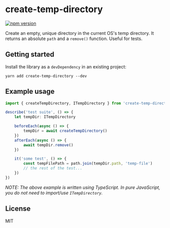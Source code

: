 # create-temp-directory
[![npm version](https://badge.fury.io/js/create-temp-directory.svg)](https://www.npmjs.com/package/create-temp-directory)

Create an empty, unique directory in the current OS's temp directory.
It returns an absolute `path` and a `remove()` function. Useful for tests.

## Getting started

Install the library as a `devDependency` in an existing project:
```
yarn add create-temp-directory --dev
```

## Example usage

```ts
import { createTempDirectory, ITempDirectory } from 'create-temp-directory'

describe('test suite', () => {
    let tempDir: ITempDirectory

    beforeEach(async () => {
        tempDir = await createTempDirectory()
    })
    afterEach(async () => {
        await tempDir.remove()
    })

    it('some test', () => {
        const tempFilePath = path.join(tempDir.path, 'temp-file')
        // the rest of the test...
    })
})
```

*NOTE: The above example is written using TypeScript. In pure JavaScript, you do not need to import/use `ITempDirectory`.*

## License

MIT
